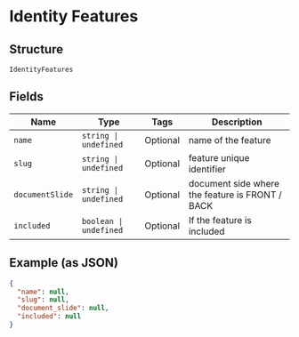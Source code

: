 
# Identity Features

## Structure

`IdentityFeatures`

## Fields

| Name | Type | Tags | Description |
|  --- | --- | --- | --- |
| `name` | `string \| undefined` | Optional | name of the feature |
| `slug` | `string \| undefined` | Optional | feature unique identifier |
| `documentSlide` | `string \| undefined` | Optional | document side where the feature is FRONT / BACK |
| `included` | `boolean \| undefined` | Optional | If the feature is included |

## Example (as JSON)

```json
{
  "name": null,
  "slug": null,
  "document_slide": null,
  "included": null
}
```

